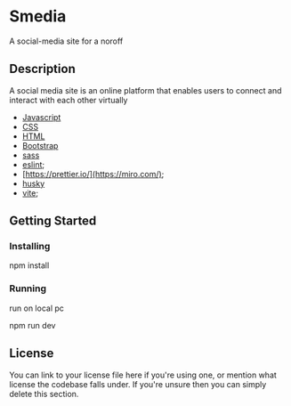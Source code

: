 # Smedia 

A social-media site for a noroff 

## Description
A social media site is an online platform that enables users to connect and interact with each other virtually


- [Javascript](https://www.w3schools.com/js/)
- [CSS](https://www.w3schools.com/css/)
- [HTML](https://www.w3schools.com/html/)
- [Bootstrap](https://getbootstrap.com/)
- [sass](https://sass-lang.com/)
- [eslint](https://eslint.org/);
- [https://prettier.io/](https://miro.com/);
- [husky](https://gist.github.com/santoshshinde2012/e1433327e5f7a58f98fe3e6651c4d5de)
- [vite](https://vitejs.dev/config/);

## Getting Started

### Installing

npm install 

### Running

run on local pc 

npm run dev 

## License
You can link to your license file here if you're using one, or mention what license the codebase falls under. If you're unsure then you can simply delete this section.